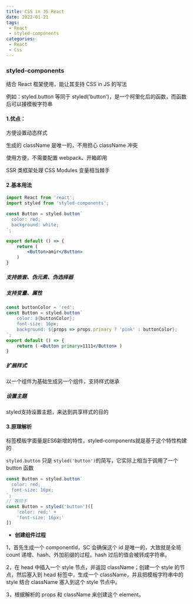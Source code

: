 ```yaml
---
title: CSS in JS React
date: 2022-01-21
tags:
 - React
 - styled-components
categories: 
 - React
 - Css
---
```


### styled-components

结合 React 框架使用，能让其支持 CSS in JS 的写法

例如：styled.button 等同于 styled('button')，是一个柯里化后的函数，而函数后可以接模板字符串

#### 1.优点：

方便设置动态样式

生成的 className 是唯一的，不用担心 className 冲突

使用方便，不需要配置 webpack、开箱即用

SSR 类框架处理 CSS Modules 变量相当棘手



#### 2.基本用法

```jsx
import React from 'react';
import styled from 'styled-components';

const Button = styled.button`
  color: red;
  background: white;
`;

export default () => {
    return (
        <Button>amir</Button>
    )
}
```

##### 支持嵌套、伪元素、伪选择器

##### 支持变量、属性

```jsx
const buttonColor = 'red'; 
const Button = styled.button`
    color: ${buttonColor};
    font-size: 16px;
    background: ${props => props.primary ? 'pink' : buttonColor};
`;
export default () => { 
    return ( <Button primary>1111</Button> ) 
}
```

##### 扩展样式

以一个组件为基础生成另一个组件，支持样式继承

##### 设置主题

styled支持设置主题，来达到共享样式的目的



#### 3.原理解析

标签模板字面量是ES6新增的特性，styled-components就是基于这个特性构建的

`styled.button` 只是 `styled('button')`的简写，它实际上相当于调用了一个 button 函数

```jsx
const Button = styled.button`
  color: red;
  font-size: 16px;
`;
// 等同于
const Button = styled('button')([
    'color: red;' +
    'font-size: 16px;'
])
```

* **创建组件过程**

 1，首先生成一个 componentId，SC 会确保这个 id 是唯一的，大致就是全局 count 递增、hash、外加前缀的过程。hash 过后的值会被转成字符串。

2，在 head 中插入一个 style 节点，并返回 className；创建一个 style 的节点，然后塞入到 head 标签中，生成一个 className，并且把模板字符串中的 style 结合 className 塞入到这个 style 节点中。

3，根据解析的 props 和 className 来创建这个 element。